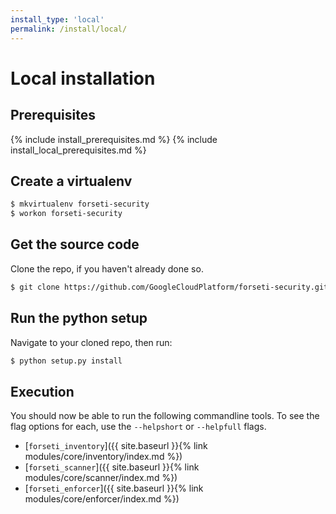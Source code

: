 ```yaml
---
install_type: 'local'
permalink: /install/local/
---
```

# Local installation
## Prerequisites
{% include install_prerequisites.md %}
{% include install_local_prerequisites.md %}

## Create a virtualenv
```sh
$ mkvirtualenv forseti-security
$ workon forseti-security
```

## Get the source code
Clone the repo, if you haven't already done so.

```sh
$ git clone https://github.com/GoogleCloudPlatform/forseti-security.git
```

## Run the python setup
Navigate to your cloned repo, then run:

```sh
$ python setup.py install
```

## Execution
You should now be able to run the following commandline tools. To see the flag options for each, use
the `--helpshort` or `--helpfull` flags.

 * [`forseti_inventory`]({{ site.baseurl }}{% link modules/core/inventory/index.md %})
 * [`forseti_scanner`]({{ site.baseurl }}{% link modules/core/scanner/index.md %})
 * [`forseti_enforcer`]({{ site.baseurl }}{% link modules/core/enforcer/index.md %})
